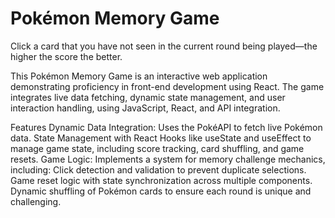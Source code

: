 # Pokémon Memory Game

Click a card that you have not seen in the current round being played—the higher the score the better.

This Pokémon Memory Game is an interactive web application demonstrating proficiency in front-end development using React. The game integrates live data fetching, dynamic state management, and user interaction handling, using JavaScript, React, and API integration. 

Features
Dynamic Data Integration: Uses the PokéAPI to fetch live Pokémon data.
State Management with React Hooks like useState and useEffect to manage game state, including score tracking, card shuffling, and game resets.
Game Logic: Implements a system for memory challenge mechanics, including:
  Click detection and validation to prevent duplicate selections.
  Game reset logic with state synchronization across multiple components.
  Dynamic shuffling of Pokémon cards to ensure each round is unique and challenging.
